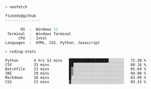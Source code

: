```zsh
> neofetch
```

<!--align="left" src="https://github.com/fluteds.png" alt="logo.png" width="200"/>-->

```csharp
fluteds@github
----------------

       OS  :  Windows 11
 Terminal  :  Windows Terminal
      CPU  :  Intel
Languages  :  HTML, CSS, Python, Javascript
```

```zsh
> coding-stats
```

<!--START_SECTION:waka-->

```text
Python       4 hrs 52 mins   ██████████████████░░░░░░░   72.30 %
CSV          33 mins         ██░░░░░░░░░░░░░░░░░░░░░░░   08.16 %
Batchfile    23 mins         █▒░░░░░░░░░░░░░░░░░░░░░░░   05.69 %
INI          19 mins         █▒░░░░░░░░░░░░░░░░░░░░░░░   04.90 %
Markdown     16 mins         █░░░░░░░░░░░░░░░░░░░░░░░░   03.99 %
CSS          13 mins         ▓░░░░░░░░░░░░░░░░░░░░░░░░   03.33 %
```

<!--END_SECTION:waka-->
